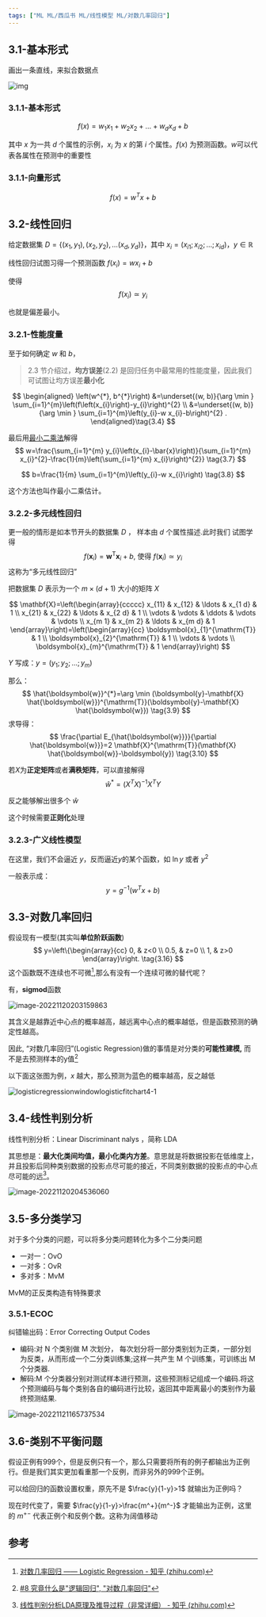 ```yaml
---
tags: ["ML ML/西瓜书 ML/线性模型 ML/对数几率回归"]
---
```

## 3.1-基本形式

画出一条直线，来拟合数据点

![img](https://pic-1257412153.cos.ap-nanjing.myqcloud.com/images/2024/01/10/v2-1a53af0a425520f8e9d19b3f20d52622_r-580f39.png)

### 3.1.1-基本形式

$$
f(x) = w_1 x_1 + w_2 x_2 + \dots + w_d x_d + b \tag{3.1}
$$


其中 $x$ 为一共 $d$ 个属性的示例，$x_i$ 为 $x$ 的第 $i$ 个属性。$f(x)$ 为预测函数。$w$可以代表各属性在预测中的重要性

### 3.1.1-向量形式

$$
f(x) = w^Tx+b\tag{3.2}
$$

## 3.2-线性回归

给定数据集 $D = \{(x_1,y_1), (x_2, y_2), \dots (x_d, y_d)\}$，其中 $x_i = (x_{i1}; x_{i2};\dots;x_{id})$，$y\in \mathbb{R}$ 

线性回归试图习得一个预测函数 $f(x_i) = w x_i + b$ 

使得 
$$
f(x_i) \simeq y_i\tag{3.3}
$$

也就是偏差最小。

### 3.2.1-性能度量

至于如何确定 $w$ 和 $b$，

> 2.3 节介绍过，**均方误差**(2.2) 是回归任务中最常用的性能度量，因此我们可试图让均方误差**最小化**

$$
\begin{aligned}
\left(w^{*}, b^{*}\right) &=\underset{(w, b)}{\arg \min } \sum_{i=1}^{m}\left(f\left(x_{i}\right)-y_{i}\right)^{2} \\
&=\underset{(w, b)}{\arg \min } \sum_{i=1}^{m}\left(y_{i}-w x_{i}-b\right)^{2} .
\end{aligned}\tag{3.4}
$$



最后用[最小二乘法](../待分类/最小二乘法.md)解得
$$
w=\frac{\sum_{i=1}^{m} y_{i}\left(x_{i}-\bar{x}\right)}{\sum_{i=1}^{m} x_{i}^{2}-\frac{1}{m}\left(\sum_{i=1}^{m} x_{i}\right)^{2}}
\tag{3.7}
$$

$$
b=\frac{1}{m} \sum_{i=1}^{m}\left(y_{i}-w x_{i}\right)
\tag{3.8}
$$

这个方法也叫作最小二乘估计。

### 3.2.2-多元线性回归

更一般的情形是如本节开头的数据集 $D$ ， 样本由 $d$ 个属性描述.此时我们
试图学得
$$
f\left(\boldsymbol{x}_{i}\right)=\boldsymbol{w}^{\mathrm{T}} \boldsymbol{x}_{i}+b \text {, 使得 } f\left(\boldsymbol{x}_{i}\right) \simeq y_{i}
$$
这称为“多元线性回归”

把数据集 $D$ 表示为一个 $m \times (d + 1)$ 大小的矩阵 $X$

$$
\mathbf{X}=\left(\begin{array}{ccccc}
x_{11} & x_{12} & \ldots & x_{1 d} & 1 \\
x_{21} & x_{22} & \ldots & x_{2 d} & 1 \\
\vdots & \vdots & \ddots & \vdots & \vdots \\
x_{m 1} & x_{m 2} & \ldots & x_{m d} & 1
\end{array}\right)=\left(\begin{array}{cc}
\boldsymbol{x}_{1}^{\mathrm{T}} & 1 \\
\boldsymbol{x}_{2}^{\mathrm{T}} & 1 \\
\vdots & \vdots \\
\boldsymbol{x}_{m}^{\mathrm{T}} & 1
\end{array}\right)
$$


$Y$ 写成：$y = (y_1;y_2;\dots;y_m)$

那么：
$$
\hat{\boldsymbol{w}}^{*}=\arg \min (\boldsymbol{y}-\mathbf{X} \hat{\boldsymbol{w}})^{\mathrm{T}}(\boldsymbol{y}-\mathbf{X} \hat{\boldsymbol{w}}) \tag{3.9}
$$
求导得：
$$
\frac{\partial E_{\hat{\boldsymbol{w}}}}{\partial \hat{\boldsymbol{w}}}=2 \mathbf{X}^{\mathrm{T}}(\mathbf{X} \hat{\boldsymbol{w}}-\boldsymbol{y})
\tag{3.10}
$$


若$X$为**正定矩阵**或者**满秩矩阵**，可以直接解得
$$
\hat{w}^* = (X^TX)^{-1} X^T Y
$$


反之能够解出很多个 $\hat{w}$

这个时候需要**正则化**处理



### 3.2.3-广义线性模型

在这里，我们不会逼近 $y$，反而逼近$y$的某个函数，如 $\ln{y}$ 或者 $y^2$

一般表示成：
$$
y = g^{-1}(w^Tx+b)
$$


## 3.3-对数几率回归

假设现有一模型(其实叫**单位阶跃函数**)
$$
y=\left\{\begin{array}{cc}
0, & z<0 \\
0.5, & z=0 \\
1, & z>0
\end{array}\right.
\tag{3.16}
$$
这个函数既不连续也不可微[^1],那么有没有一个连续可微的替代呢？

有，**sigmod**函数

![image-20221120203159863](https://pic-1257412153.cos.ap-nanjing.myqcloud.com/images/2022/11/20/image-20221120203159863-aaab98.png)

其含义是越靠近中心点的概率越高，越远离中心点的概率越低，但是函数预测的确定性越高。

因此, “对数几率回归”(Logistic Regression)做的事情是对分类的**可能性建模,** 而不是去预测样本的y值[^2]

以下面这张图为例，$x$ 越大，那么预测为蓝色的概率越高，反之越低

![logisticregressionwindowlogisticfitchart4-1](https://pic-1257412153.cos.ap-nanjing.myqcloud.com/images/2022/11/20/LogisticRegressionWindowLogisticFitChart4-1-a69d38.png)

## 3.4-线性判别分析

线性判别分析：Linear Discriminant nalys ，简称 LDA

其思想是：**最大化类间均值，最小化类内方差**。意思就是将数据投影在低维度上，并且投影后同种类别数据的投影点尽可能的接近，不同类别数据的投影点的中心点尽可能的远[^3]。

![image-20221120204536060](https://pic-1257412153.cos.ap-nanjing.myqcloud.com/images/2022/11/20/image-20221120204536060-1b30ab.png)



## 3.5-多分类学习

对于多个分类的问题，可以将多分类问题转化为多个二分类问题

- 一对一：OvO
- 一对多：OvR
- 多对多：MvM

MvM的正反类构造有特殊要求

### 3.5.1-ECOC

纠错输出码：Error Correcting Output Codes



- 编码:对 N 个类别做 M 次划分， 每次划分将一部分类别划为正类，一部分划为反类，从而形成一个二分类训练集;这样一共产生 M 个训练集，可训练出 M 个分类器.
- 解码:M 个分类器分别对测试样本进行预测，这些预测标记组成一个编码.将这个预测编码与每个类别各自的编码进行比较，返回其中距离最小的类别作为最终预测结果.

![image-20221121165737534](https://pic-1257412153.cos.ap-nanjing.myqcloud.com/images/2022/11/21/image-20221121165737534-119c01.png)



## 3.6-类别不平衡问题

假设正例有999个，但是反例只有一个，那么只需要将所有的例子都输出为正例行。但是我们其实更加看重那一个反例，而非另外的999个正例。

可以给回归的函数设置权重，原先不是 $\frac{y}{1-y}>1$ 就输出为正例吗？

现在时代变了，需要 $\frac{y}{1-y}>\frac{m^+}{m^-}$ 才能输出为正例，这里的 $m^{+-}$ 代表正例个和反例个数。这称为阔值移动 



## 参考

[^1]: [对数几率回归 —— Logistic Regression - 知乎 (zhihu.com)](https://zhuanlan.zhihu.com/p/36670444)

[^2]:[#8 究竟什么是"逻辑回归", "对数几率回归"](http://nooverfit.com/wp/8-终于搞清楚什么是逻辑回归-对数几率回归-logistic-regression/)

[^3]:[线性判别分析LDA原理及推导过程（非常详细） - 知乎 (zhihu.com)](https://zhuanlan.zhihu.com/p/79696530?utm_id=0)



